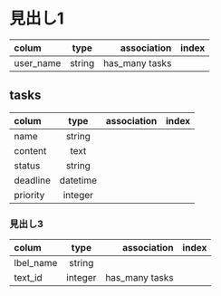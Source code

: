# 見出し1
|colum | type | association |index|
|:---|:---:|---:|---:|
|user_name|string |has_many tasks | | |




## tasks
colum | type | association |index|
|:---|:---:|---:|---:|
|name|string|       |    |
|content|text|      |    |
|status|string|     |    |
|deadline|datetime| |    |
|priority|integer|  |    |
### 見出し3
colum | type | association |index|
|:---|:---:|---:|---:|
|lbel_name|string|  |    |
|text_id|integer  |has_many tasks||

